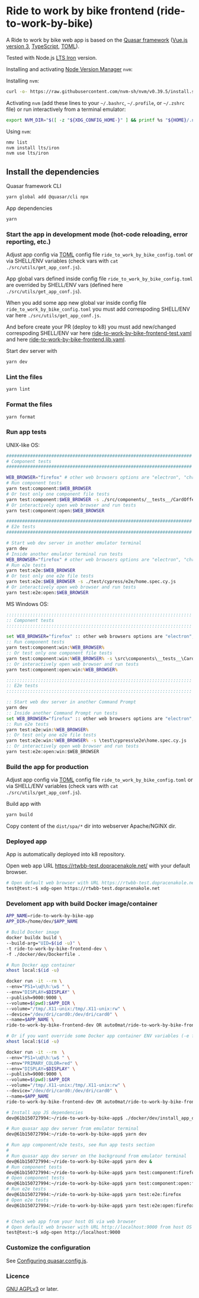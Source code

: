 # Ride to work by bike frontend (ride-to-work-by-bike)

A Ride to work by bike web app is based on the [Quasar framework](https://quasar.dev/)
([Vue.js version 3](https://vuejs.org/), [TypeScript](https://www.typescriptlang.org/),
[TOML](https://toml.io)).

Tested with Node.js [LTS Iron](https://nodejs.org/en/download/releases) version.

Installing and activating [Node Version Manager](https://github.com/nvm-sh/nvm/blob/master/README.md#installing-and-updating) `nvm`:

Installing `nvm`:

```bash
curl -o- https://raw.githubusercontent.com/nvm-sh/nvm/v0.39.5/install.sh | bash
```

Activating `nvm` (add these lines to your `~/.bashrc`, `~/.profile`, or `~/.zshrc` file)
or run interactively from a terminal emulator:

```bash
export NVM_DIR="$([ -z "${XDG_CONFIG_HOME-}" ] && printf %s "${HOME}/.nvm" || printf %s "${XDG_CONFIG_HOME}/nvm")" && [ -s "$NVM_DIR/nvm.sh" ] && \. "$NVM_DIR/nvm.sh"
```

Using `nvm`:

```bash
nmv list
nvm install lts/iron
nvm use lts/iron
```

## Install the dependencies

Quasar framework CLI

```bash
yarn global add @quasar/cli npx
```

App dependencies

```bash
yarn
```

### Start the app in development mode (hot-code reloading, error reporting, etc.)

Adjust app config via [TOML](https://toml.io/en/) config file `ride_to_work_by_bike_config.toml` or
via SHELL/ENV variables (check vars with `cat ./src/utils/get_app_conf.js`).

App global vars defined inside config file `ride_to_work_by_bike_config.toml` are overrided
by SHELL/ENV vars (defined here `./src/utils/get_app_conf.js`).

When you add some app new global var inside config file `ride_to_work_by_bike_config.toml` you must
add correspoding SHELL/ENV var here `./src/utils/get_app_conf.js`.

And before create your PR (deploy to k8) you must add new/changed correspoding SHELL/ENV var here
[ride-to-work-by-bike-frontend-test.yaml](https://github.com/auto-mat/k8s/blob/master/manifests/config-maps/ride-to-work-by-bike-frontend-test.yaml#)
and here [ride-to-work-by-bike-frontend.lib.yaml](https://github.com/auto-mat/k8s/blob/master/manifests/ytt/lib/ride-to-work-by-bike-frontend.lib.yaml).

Start dev server with

```bash
yarn dev
```

### Lint the files

```bash
yarn lint
```

### Format the files

```bash
yarn format
```

### Run app tests

UNIX-like OS:

```bash
######################################################################
# Component tests
######################################################################

WEB_BROWSER="firefox" # other web browsers options are "electron", "chrome", "edge"
# Run component tests
yarn test:component:$WEB_BROWSER
# Or test only one component file tests
yarn test:component:$WEB_BROWSER -s ./src/components/__tests__/CardOffer.cy.js
# Or interactively open web browser and run tests
yarn test:component:open:$WEB_BROWSER

######################################################################
# E2e tests
######################################################################

# Start web dev server in another emulator terminal
yarn dev
# Inside another emulator terminal run tests
WEB_BROWSER="firefox" # other web browsers options are "electron", "chrome", "edge"
# Run e2e tests
yarn test:e2e:$WEB_BROWSER
# Or test only one e2e file tests
yarn test:e2e:$WEB_BROWSER -s ./test/cypress/e2e/home.spec.cy.js
# Or interactively open web browser and run tests
yarn test:e2e:open:$WEB_BROWSER
```

MS Windows OS:

```cmd
::::::::::::::::::::::::::::::::::::::::::::::::::::::::::::::::::::::
:: Component tests
::::::::::::::::::::::::::::::::::::::::::::::::::::::::::::::::::::::

set WEB_BROWSER="firefox" :: other web browsers options are "electron", "chrome", "edge"
:: Run component tests
yarn test:component:win:%WEB_BROWSER%
:: Or test only one component file tests
yarn test:component:win:%WEB_BROWSER% -s \src\components\__tests__\CardOffer.cy.js
:: Or interactively open web browser and run tests
yarn test:component:open:win:%WEB_BROWSER%

::::::::::::::::::::::::::::::::::::::::::::::::::::::::::::::::::::::
:: E2e tests
::::::::::::::::::::::::::::::::::::::::::::::::::::::::::::::::::::::

:: Start web dev server in another Command Prompt
yarn dev
:: Inside another Command Prompt run tests
set WEB_BROWSER="firefox" :: other web browsers options are "electron", "chrome", "edge"
:: Run e2e tests
yarn test:e2e:win:%WEB_BROWSER%
:: Or test only one e2e file tests
yarn test:e2e:win:%WEB_BROWSER% -s \test\cypress\e2e\home.spec.cy.js
:: Or interactively open web browser and run tests
yarn test:e2e:open:win:$WEB_BROWSER
```

### Build the app for production

Adjust app config via [TOML](https://toml.io/en/) config file `ride_to_work_by_bike_config.toml` or
via SHELL/ENV variables (check vars with `cat ./src/utils/get_app_conf.js`).

Build app with

```bash
yarn build
```

Copy content of the `dist/spa/*` dir into webserver Apache/NGINX dir.

### Deployed app

App is automatically deployed into k8 repository.

Open web app URL https://rtwbb-test.dopracenakole.net/ with your default browser.

```bash
# Open default web browser with URL https://rtwbb-test.dopracenakole.net/ from the emulator terminal
test@test:~$ xdg-open https://rtwbb-test.dopracenakole.net
```

### Develoment app with build Docker image/container

```bash
APP_NAME=ride-to-work-by-bike-app
APP_DIR=/home/dev/$APP_NAME

# Build Docker image
docker buildx build \
--build-arg="UID=$(id -u)" \
-t ride-to-work-by-bike-frontend-dev \
-f ./docker/dev/Dockerfile .

# Run Docker app container
xhost local:$(id -u)

docker run -it --rm \
--env="PS1=\u@\h:\w$ " \
--env="DISPLAY=$DISPLAY" \
--publish=9000:9000 \
--volume=$(pwd):$APP_DIR \
--volume="/tmp/.X11-unix:/tmp/.X11-unix:rw" \
--device="/dev/dri/card0:/dev/dri/card0" \
--name=$APP_NAME \
ride-to-work-by-bike-frontend-dev OR auto0mat/ride-to-work-by-bike-frontend-dev:latest

# Or if you want override some Docker app container ENV variables (-e flag)
xhost local:$(id -u)

docker run -it --rm  \
--env="PS1=\u@\h:\w$ " \
--env="PRIMARY_COLOR=red" \
--env="DISPLAY=$DISPLAY" \
--publish=9000:9000 \
--volume=$(pwd):$APP_DIR
--volume="/tmp/.X11-unix:/tmp/.X11-unix:rw" \
--device="/dev/dri/card0:/dev/dri/card0" \
--name=$APP_NAME
ride-to-work-by-bike-frontend-dev OR auto0mat/ride-to-work-by-bike-frontend-dev:latest

# Install app JS dependencies
dev@61b150727994:~/ride-to-work-by-bike-app$ ./docker/dev/install_app_dependencies.sh

# Run quasar app dev server from emulator terminal
dev@61b150727994:~/ride-to-work-by-bike-app$ yarn dev

# Run app component/e2e tests, see Run app tests section
#
# Run quasar app dev server on the background from emulator terminal
dev@61b150727994:~/ride-to-work-by-bike-app$ yarn dev &
# Run component tests
dev@61b150727994:~/ride-to-work-by-bike-app$ yarn test:component:firefox
# Open component tests
dev@61b150727994:~/ride-to-work-by-bike-app$ yarn test:component:open:firefox
# Run e2e tests
dev@61b150727994:~/ride-to-work-by-bike-app$ yarn test:e2e:firefox
# Open e2e tests
dev@61b150727994:~/ride-to-work-by-bike-app$ yarn test:e2e:open:firefox


# Check web app from your host OS via web browser
# Open default web browser with URL http://localhost:9000 from host OS emulator terminal
test@test:~$ xdg-open http://localhost:9000
```

### Customize the configuration

See [Configuring quasar.config.js](https://v2.quasar.dev/quasar-cli-vite/quasar-config-js).

### Licence

[GNU AGPLv3](https://www.gnu.org/licenses/agpl-3.0.en.html) or later.
